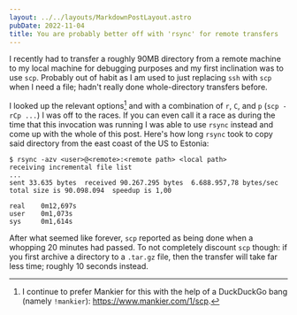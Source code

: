 ```yaml
---
layout: ../../layouts/MarkdownPostLayout.astro
pubDate: 2022-11-04
title: You are probably better off with 'rsync' for remote transfers
---
```

I recently had to transfer a roughly 90MB directory from a remote machine to my local machine for debugging purposes and my first inclination was to use `scp`. Probably out of habit as I am used to just replacing `ssh` with `scp` when I need a file; hadn't really done whole-directory transfers before.

I looked up the relevant options[^1] and with a combination of `r`, `C`, and `p` (`scp -rCp ...`) I was off to the races. If you can even call it a race as during the time that this invocation was running I was able to use `rsync` instead and come up with the whole of this post. Here's how long `rsync` took to copy said directory from the east coast of the US to Estonia:

```
$ rsync -azv <user>@<remote>:<remote path> <local path>
receiving incremental file list
...
sent 33.635 bytes  received 90.267.295 bytes  6.688.957,78 bytes/sec
total size is 90.098.094  speedup is 1,00

real    0m12,697s
user    0m1,073s
sys     0m1,614s
```

After what seemed like forever, `scp` reported as being done when a whopping 20 minutes had passed. To not completely discount `scp` though: if you first archive a directory to a `.tar.gz` file, then the transfer will take far less time; roughly 10 seconds instead.

[^1]: I continue to prefer Mankier for this with the help of a DuckDuckGo bang (namely `!mankier`): <https://www.mankier.com/1/scp>.
